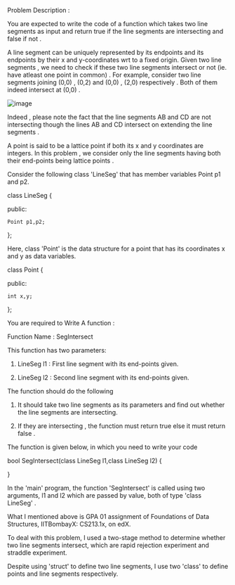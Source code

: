 Problem Description :

You are expected to write the code of a function which takes two line segments as input and return true if the line segments are intersecting and false if not . 

A line segment can be uniquely represented by its endpoints and its endpoints by their x and y-coordinates wrt to a fixed origin.  Given two line segments , we need to check if these two line segments intersect or not (ie. have atleast one point in common) . For example, consider two line segments joining (0,0) , (0,2) and (0,0) , (2,0) respectively . Both of them indeed intersect at (0,0) .

![image](https://github.com/ZhaohuaFang/Line-Segments-Intersecting/blob/master/Graded_Programming_Assignment_GPA_01__Problem_Description_.png)

Indeed , please note the fact that the line segments AB and CD are not intersecting though the lines AB and CD intersect on extending the line segments . 

A point is said to be a lattice point if both its x and y coordinates are integers. In this problem , we consider only the line segments having both their end-points being lattice points . 

Consider the following class 'LineSeg' that has member variables Point p1 and p2.

class LineSeg {

public:

    Point p1,p2;
    
};

Here, class 'Point' is the data structure for a point that has its coordinates x and y as data variables.

class Point {

public:

    int x,y; 
 
};

You are required to Write A function :

Function Name : SegIntersect

This function has two parameters:

1. LineSeg l1 :  First line segment with its end-points given.

2. LineSeg l2 :  Second line segment with its end-points given.

The function should do the following

1. It should take two line segments as its parameters and find out whether the line segments are intersecting.

2. If they are intersecting , the function must return true else it must return false .

The function is given below, in which you need to write your code

bool SegIntersect(class LineSeg l1,class LineSeg l2) {
   
}

In the 'main' program, the function 'SegIntersect' is called using two arguments, l1 and l2 which are passed by value, both of type 'class LineSeg' .

What I mentioned above is GPA 01 assignment of Foundations of Data Structures, IITBombayX: CS213.1x, on edX.

To deal with this problem, I used a two-stage method to determine whether two line segments intersect, which are rapid rejection experiment and straddle experiment.

Despite using 'struct' to define two line segments, I use two 'class' to define points and line segments respectively.



